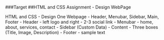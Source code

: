 ###Target
##HTML and CSS Assignment - Design WebPage

HTML and CSS - Design One Webpage - Header, Menubar, Sidebar, Main, Footer - Header - left logo and right - 2-3 social link - Menubar - home, about, services, contact - Sidebar (Custom Data) - Content - Three boxes (Title, Image, Description) - Footer - sample text
